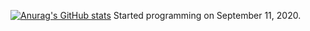 <!---
HiPeople21/HiPeople21 is a ✨ special ✨ repository because its `README.md` (this file) appears on your GitHub profile.
You can click the Preview link to take a look at your changes.
--->
[![Anurag's GitHub stats](https://github-readme-stats.vercel.app/api?username=HiPeople21)](https://github.com/anuraghazra/github-readme-stats)
Started programming on September 11, 2020.

